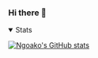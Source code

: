 ### Hi there 👋
<!-- 
- 🔭 I’m always working on different projects, but my current focus is [message later](https://github.com/Ngoakor12/message-later)
- ⚡ Fun fact: I watch more than 60 hours of football every year(UP THE CHELS!💙) -->

<details open>
<summary>Stats</summary>

<!-- github stats -->
[![Ngoako's GitHub stats](https://github-readme-stats.vercel.app/api?username=ngoakor12&count_private=true&show_icons=true&theme=vue)](https://github.com/ngoakor12/github-readme-stats) 
<!--   [![Top Langs](https://github-readme-stats.vercel.app/api/top-langs/?username=anuraghazra&langs_count=3&theme=vue)](https://github.com/anuraghazra/github-readme-stats) -->
</details>




<!--
**Ngoakor12/Ngoakor12** is a ✨ _special_ ✨ repository because its `README.md` (this file) appears on your GitHub profile.

Here are some ideas to get you started:

- 🔭 I’m currently working on ...
- 🌱 I’m currently learning ...
- 👯 I’m looking to collaborate on ...
- 🤔 I’m looking for help with ...
- 💬 Ask me about ...
- 📫 How to reach me: ...
- 😄 Pronouns: ...
- ⚡ Fun fact: ...
-->
